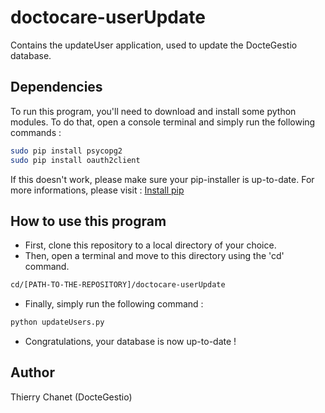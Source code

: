 # doctocare-userUpdate
Contains the updateUser application, used to update the DocteGestio database.

## Dependencies
To run this program, you'll need to download and install some python modules.
To do that, open a console terminal and simply run the following commands :

``` sh
sudo pip install psycopg2
sudo pip install oauth2client
```

If this doesn't work, please make sure your pip-installer is up-to-date.
For more informations, please visit :
[Install pip]

[Install pip]:https://pip.pypa.io/en/stable/installing/

## How to use this program
* First, clone this repository to a local directory of your choice.
* Then, open a terminal and move to this directory using the 'cd' command.
```sh
cd/[PATH-TO-THE-REPOSITORY]/doctocare-userUpdate
```
* Finally, simply run the following command :
``` sh
python updateUsers.py
```
* Congratulations, your database is now up-to-date !
## Author
Thierry Chanet (DocteGestio)
